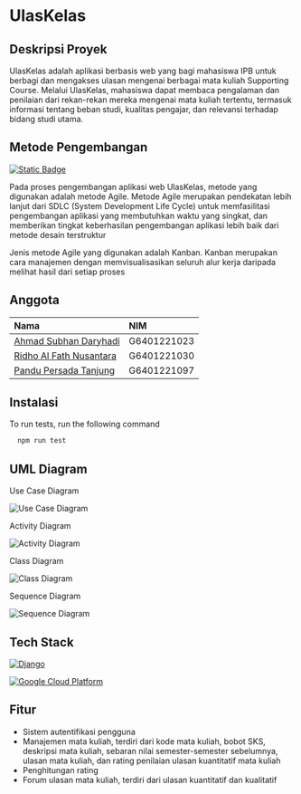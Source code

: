 
# UlasKelas

## Deskripsi Proyek
UlasKelas adalah aplikasi berbasis web yang bagi mahasiswa IPB untuk berbagi dan mengakses ulasan mengenai berbagai mata kuliah Supporting Course. Melalui UlasKelas, mahasiswa dapat membaca pengalaman dan penilaian dari rekan-rekan mereka mengenai mata kuliah tertentu, termasuk informasi tentang beban  studi, kualitas pengajar, dan relevansi terhadap bidang studi utama. 



## Metode Pengembangan

[![Static Badge](https://img.shields.io/badge/TRELLO-0052CC?style=for-the-badge&logo=trello&logoColor=FFFFFF)](https://trello.com/)

Pada proses pengembangan aplikasi web UlasKelas, metode yang digunakan adalah metode Agile. Metode Agile merupakan pendekatan lebih lanjut dari SDLC (System Development Life Cycle) untuk memfasilitasi pengembangan aplikasi yang membutuhkan waktu yang singkat, dan memberikan tingkat keberhasilan pengembangan aplikasi lebih baik dari metode desain terstruktur

Jenis metode Agile yang digunakan adalah Kanban. Kanban merupakan cara manajemen dengan memvisualisasikan seluruh alur kerja daripada melihat hasil dari setiap proses
## Anggota

| Nama | NIM     |
| :-------- | :------- | 
[Ahmad Subhan Daryhadi](https://www.github.com/ahmadsubhand) | G6401221023 |
[Ridho Al Fath Nusantara](https://www.github.com/Roufth)| G6401221030 |
[Pandu Persada Tanjung](https://www.github.com/pandutanjung)| G6401221097 |

## Instalasi

To run tests, run the following command

```bash
  npm run test
```


## UML Diagram

Use Case Diagram

![Use Case Diagram](https://github.com/pandutanjung/UlasKelas/assets/83505767/bec7b4f2-cd49-461d-b7e7-e24fae7fdebe)

Activity Diagram

![Activity Diagram](https://github.com/pandutanjung/UlasKelas/assets/83505767/36587327-3f88-4de0-80e3-7b3712f6d875)

Class Diagram

![Class Diagram](https://github.com/pandutanjung/UlasKelas/assets/83505767/25b9bb5d-64bd-401d-bd53-4b0441173ceb)

Sequence Diagram

![Sequence Diagram](https://github.com/pandutanjung/UlasKelas/assets/83505767/72fc73a1-787a-4684-953a-78824a1ecffa)

## Tech Stack

[![Django](https://img.shields.io/badge/Django-092E20?style=for-the-badge&logo=django)](https://www.djangoproject.com/)

[![Google Cloud Platform](https://img.shields.io/badge/Google%20Cloud%20Platform-4285F4?style=for-the-badge&logo=google%20cloud&logoColor=FFFFFF)](https://cloud.google.com/?hl=id)




## Fitur

- Sistem autentifikasi pengguna
- Manajemen mata kuliah, terdiri dari kode mata kuliah, bobot SKS, deskripsi mata kuliah, sebaran nilai semester-semester sebelumnya, ulasan mata kuliah, dan rating penilaian ulasan kuantitatif mata kuliah
- Penghitungan rating
- Forum ulasan mata kuliah, terdiri dari ulasan kuantitatif dan kualitatif

